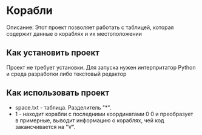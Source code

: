 # Корабли
Описание: Этот проект позволяет работать с таблицей, которая содержит данные о кораблях и их местоположении
## Как установить проект
Проект не требует установки. Для запуска нужен интерпритатор
Python и среда разработки либо текстовый редактор
## Как использовать проект
- space.txt - таблица. Разделитель "*".
- 1 - находит корабли с последними координатами 0 0 и преобразует в примерные, выводит информацию о кораблях, чей код закансчивается на "V".
